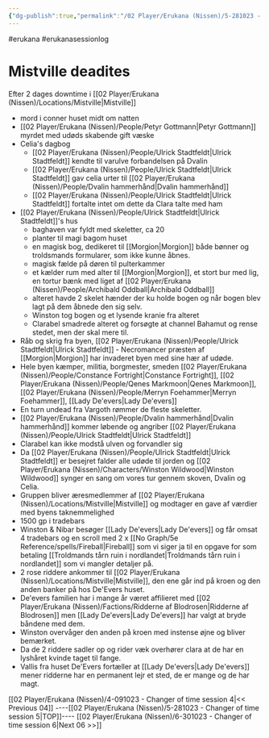 ```yaml
---
{"dg-publish":true,"permalink":"/02 Player/Erukana (Nissen)/5-281023 - Changer of time session 5/"}
---
```


#erukana #erukanasessionlog 

# Mistville deadites

Efter 2 dages downtime i [[02 Player/Erukana (Nissen)/Locations/Mistville\|Mistville]] 

- mord i conner huset midt om natten 
- [[02 Player/Erukana (Nissen)/People/Petyr Gottmann\|Petyr Gottmann]] myrdet med udøds skabende gift væske
- Celia's dagbog 
	- [[02 Player/Erukana (Nissen)/People/Ulrick Stadtfeldt\|Ulrick Stadtfeldt]] kendte til varulve forbandelsen på Dvalin
	- [[02 Player/Erukana (Nissen)/People/Ulrick Stadtfeldt\|Ulrick Stadtfeldt]] gav celia urter til [[02 Player/Erukana (Nissen)/People/Dvalin hammerhånd\|Dvalin hammerhånd]] 
	- [[02 Player/Erukana (Nissen)/People/Ulrick Stadtfeldt\|Ulrick Stadtfeldt]] fortalte intet om dette da Clara talte med ham 
- [[02 Player/Erukana (Nissen)/People/Ulrick Stadtfeldt\|Ulrick Stadtfeldt]]'s hus
	- baghaven var fyldt med skeletter, ca 20
	- planter til magi bagom huset 
	- en magisk bog, dedikeret til [[Morgion\|Morgion]] både bønner og troldsmands formularer, som ikke kunne åbnes.
	- magisk fælde på døren til pulterkammer
	- et kælder rum med alter til [[Morgion\|Morgion]], et stort bur med lig, en tortur bænk med liget af [[02 Player/Erukana (Nissen)/People/Archibald Oddball\|Archibald Oddball]] 
	- alteret havde 2 skelet hænder der ku holde bogen og når bogen blev lagt på dem åbnede den sig selv.
	- Winston tog bogen og et lysende kranie fra alteret 
	- Clarabel smadrede alteret og forsøgte at channel Bahamut og rense stedet, men der skal mere til. 
- Råb og skrig fra byen, [[02 Player/Erukana (Nissen)/People/Ulrick Stadtfeldt\|Ulrick Stadtfeldt]] - Necromancer præsten af [[Morgion\|Morgion]] har invaderet byen med sine hær af udøde.
- Hele byen kæmper, militia, borgmester, smeden [[02 Player/Erukana (Nissen)/People/Constance Fortright\|Constance Fortright]], [[02 Player/Erukana (Nissen)/People/Qenes Markmoon\|Qenes Markmoon]], [[02 Player/Erukana (Nissen)/People/Merryn Foehammer\|Merryn Foehammer]], [[Lady De'evers\|Lady De'evers]] 
- En turn undead fra Vargoth rømmer de fleste skeletter.
- [[02 Player/Erukana (Nissen)/People/Dvalin hammerhånd\|Dvalin hammerhånd]]  kommer løbende og angriber [[02 Player/Erukana (Nissen)/People/Ulrick Stadtfeldt\|Ulrick Stadtfeldt]]
- Clarabel kan ikke modstå ulven og forvandler sig 
- Da [[02 Player/Erukana (Nissen)/People/Ulrick Stadtfeldt\|Ulrick Stadtfeldt]] er besejret falder alle udøde til jorden og [[02 Player/Erukana (Nissen)/Characters/Winston Wildwood\|Winston Wildwood]] synger en sang om vores tur gennem skoven, Dvalin og Celia.
- Gruppen bliver æresmedlemmer af [[02 Player/Erukana (Nissen)/Locations/Mistville\|Mistville]] og modtager en gave af værdier med byens taknemmelighed
- 1500 gp i tradebars
- Winston & Nibar besøger [[Lady De'evers\|Lady De'evers]] og får omsat 4 tradebars og en scroll med 2 x [[No Graph/5e Reference/spells/Fireball\|Fireball]] som vi siger ja til en opgave for som betaling [[Troldmands tårn ruin i nordlandet\|Troldmands tårn ruin i nordlandet]] som vi mangler detaljer på.
- 2 rose riddere ankommer til [[02 Player/Erukana (Nissen)/Locations/Mistville\|Mistville]], den ene går ind på kroen og den anden banker på hos De'Evers huset. 
- De'evers familien har i mange år været affilieret med [[02 Player/Erukana (Nissen)/Factions/Ridderne af Blodrosen\|Ridderne af Blodrosen]] men [[Lady De'evers\|Lady De'evers]] har valgt at bryde båndene med dem. 
- Winston overvåger den anden på kroen med instense øjne og bliver bemærket.
- Da de 2 riddere sadler op og rider væk overhører clara at de har en lyshåret kvinde taget til fange. 
- Vallis fra huset De'Evers fortæller at [[Lady De'evers\|Lady De'evers]] mener ridderne har en permanent lejr et sted, de er mange og de har magt.

[[02 Player/Erukana (Nissen)/4-091023 - Changer of time session 4\|<< Previous 04]] ----[[02 Player/Erukana (Nissen)/5-281023 - Changer of time session 5\|TOP]]---- [[02 Player/Erukana (Nissen)/6-301023 - Changer of time session 6\|Next 06 >>]]